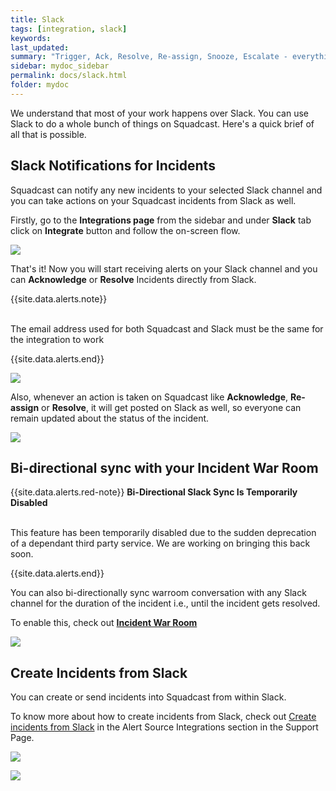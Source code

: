 ```yaml
---
title: Slack
tags: [integration, slack]
keywords: 
last_updated: 
summary: "Trigger, Ack, Resolve, Re-assign, Snooze, Escalate - everything from Slack."
sidebar: mydoc_sidebar
permalink: docs/slack.html
folder: mydoc
---
```


We understand that most of your work happens over Slack. You can use Slack to do a whole bunch of things on Squadcast. Here's a quick brief of all that is possible. 

## Slack Notifications for Incidents

Squadcast can notify any new incidents to your selected Slack channel and you can take actions on your Squadcast incidents from Slack as well.

Firstly, go to the **Integrations page** from the sidebar and under **Slack** tab click on **Integrate** button and follow the on-screen flow.

![](images/slack_squadcast_1.png)

That's it! Now you will start receiving alerts on your Slack channel and you can **Acknowledge** or **Resolve** Incidents directly from Slack.

{{site.data.alerts.note}}
<br/><br/><p>The email address used for both Squadcast and Slack must be the same for the integration to work</p>
{{site.data.alerts.end}}

![](images/slack_squadcast_2.png)

Also, whenever an action is taken on Squadcast like **Acknowledge**, **Re-assign** or **Resolve**, it will get posted on Slack as well, so everyone can remain updated about the status of the incident.

![](images/slack_squadcast_3.png)

## Bi-directional sync with your Incident War Room

{{site.data.alerts.red-note}}
<b>Bi-Directional Slack Sync Is Temporarily Disabled</b>
<br/><br/><p>This feature has been temporarily disabled due to the sudden deprecation of a dependant third party service. We are working on bringing this back soon.</p>
{{site.data.alerts.end}}

You can also bi-directionally sync warroom conversation with any Slack channel for the duration of the incident i.e., until the incident gets resolved.

To enable this, check out [**Incident War Room**](warroom.html)

![](images/slack_squadcast_4.png)

## Create Incidents from Slack

You can create or send incidents into Squadcast from within Slack. 

To know more about how to create incidents from Slack, check out [Create incidents from Slack](slack-as-an-alert-source.html) in the Alert Source Integrations section in the Support Page.

![](images/slack_squadcast_5.png)

![](images/slack_squadcast_6.png)